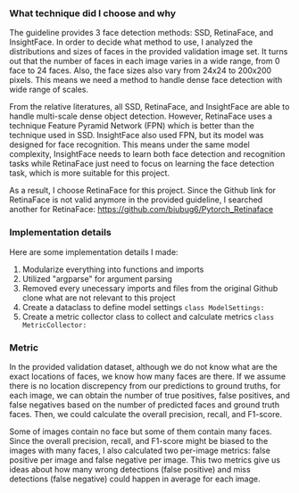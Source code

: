 ### What technique did I choose and why
The guideline provides 3 face detection methods: SSD, RetinaFace, and InsightFace. In order to decide what method to use, I analyzed the distributions and sizes of faces in the provided validation image set. It turns out that the number of faces in each image varies in a wide range, from 0 face to 24 faces. Also, the face sizes also vary from 24x24 to 200x200 pixels. This means we need a method to handle dense face detection with wide range of scales.

From the relative literatures, all SSD, RetinaFace, and InsightFace are able to handle multi-scale dense object detection. However, RetinaFace uses a technique Feature Pyramid Network (FPN) which is better than the technique used in SSD. InsightFace also used FPN, but its model was designed for face recognition. This means under the same model complexity, InsightFace needs to learn both face detection and recognition tasks while RetinaFace just need to focus on learning the face detection task, which is more suitable for this project.

As a result, I choose RetinaFace for this project. Since the Github link for RetinaFace is not valid anymore in the provided guideline, I searched another for RetinaFace: https://github.com/biubug6/Pytorch_Retinaface

### Implementation details
Here are some implementation details I made:
1. Modularize everything into functions and imports
2. Utilized "argparse" for argument parsing
3. Removed every unecessary imports and files from the original Github clone what are not relevant to this project
4. Create a dataclass to define model settings
    `class ModelSettings:`
5. Create a metric collector class to collect and calculate metrics
    `class MetricCollector:`

### Metric
In the provided validation dataset, although we do not know what are the exact locations of faces, we know how many faces are there. If we assume there is no location discrepency from our predictions to ground truths, for each image, we can obtain the number of true positives, false positives, and false negatives based on the number of predicted faces and ground truth faces. Then, we could calculate the overall precision, recall, and F1-score.

Some of images contain no face but some of them contain many faces. Since the overall precision, recall, and F1-score might be biased to the images with many faces, I also calculated two per-image metrics: false positive per image and false negative per image. This two metrics give us ideas about how many wrong detections (false positive) and miss detections (false negative) could happen in average for each image.

